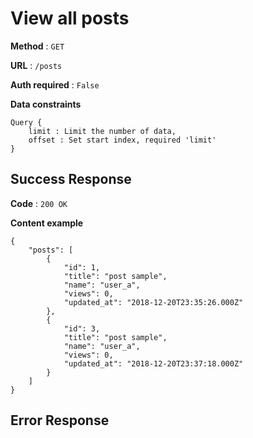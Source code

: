 # View all posts

**Method** : `GET`

**URL** : `/posts`

**Auth required** : `False`

**Data constraints** 
```
Query {
    limit : Limit the number of data,
    offset : Set start index, required 'limit'
}
```

## Success Response

**Code** : `200 OK`

**Content example**
```
{
    "posts": [
        {
            "id": 1,
            "title": "post sample",
            "name": "user_a",
            "views": 0,
            "updated_at": "2018-12-20T23:35:26.000Z"
        },
        {
            "id": 3,
            "title": "post sample",
            "name": "user_a",
            "views": 0,
            "updated_at": "2018-12-20T23:37:18.000Z"
        }
    ]
}
```

## Error Response
